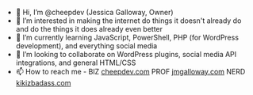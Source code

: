 - 👋 Hi, I’m @cheepdev (Jessica Galloway, Owner)
- 👀 I’m interested in making the internet do things it doesn't already do and do the things it does already even better
- 🌱 I’m currently learning JavaScript, PowerShell, PHP (for WordPress development), and everything social media
- 💞️ I’m looking to collaborate on WordPress plugins, social media API integrations, and general HTML/CSS
- 📫 How to reach me - BIZ <a href="https://cheepdev.com" target="_blank">cheepdev.com</a> PROF <a href="https://jmgalloway.com" target="_blank">jmgalloway.com</a> NERD <a href="http://kikizbadass.com" target="_blank">kikizbadass.com</a>

<!---
cheepdev/cheepdev is a ✨ special ✨ repository because its `README.md` (this file) appears on your GitHub profile.
You can click the Preview link to take a look at your changes.
--->
